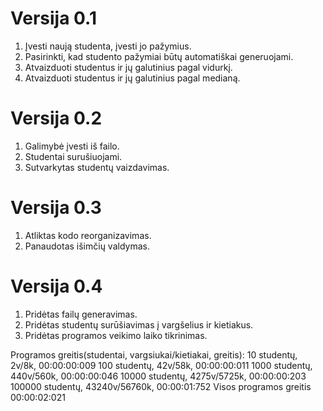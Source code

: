 # Versija 0.1

1. Įvesti naują studenta, įvesti jo pažymius.
2. Pasirinkti, kad studento pažymiai būtų automatiškai generuojami.
3. Atvaizduoti studentus ir jų galutinius pagal vidurkį.
4. Atvaizduoti studentus ir jų galutinius pagal medianą.


# Versija 0.2

1. Galimybė įvesti iš failo.
2. Studentai surušiuojami.
3. Sutvarkytas studentų vaizdavimas.


# Versija 0.3

1. Atliktas kodo reorganizavimas.
2. Panaudotas išimčių valdymas.

# Versija 0.4

1. Pridėtas failų generavimas.
2. Pridėtas studentų surūšiavimas į vargšelius ir kietiakus.
3. Pridėtas programos veikimo laiko tikrinimas.

Programos greitis(studentai, vargsiukai/kietiakai, greitis):
10 studentų, 2v/8k, 00:00:00:009
100 studentų, 42v/58k, 00:00:00:011
1000 studentų, 440v/560k, 00:00:00:046
10000 studentų, 4275v/5725k, 00:00:00:203
100000 studentų, 43240v/56760k, 00:00:01:752
Visos programos greitis 00:00:02:021
